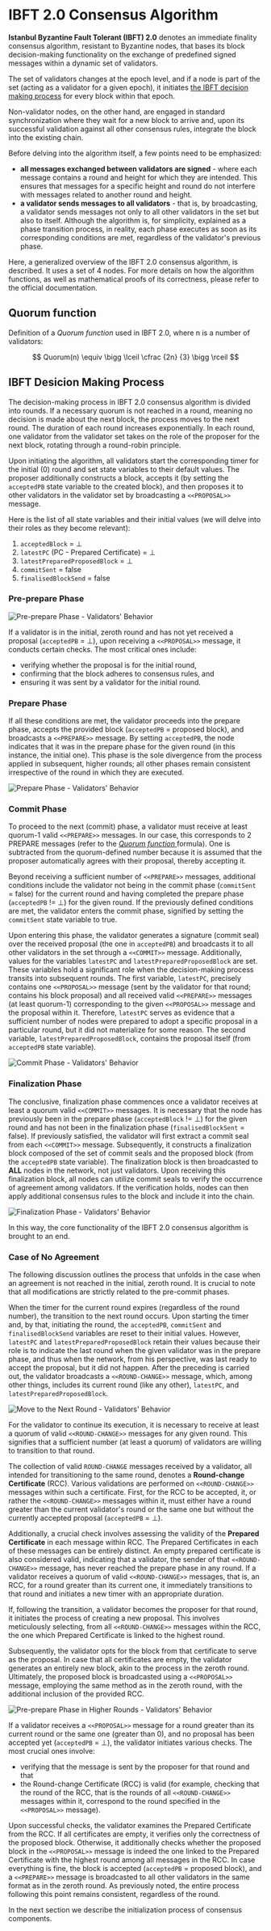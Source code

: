 # IBFT 2.0 Consensus Algorithm

**Istanbul Byzantine Fault Tolerant (IBFT) 2.0** denotes an immediate finality consensus algorithm, resistant to Byzantine nodes, that bases its block decision-making functionality on the exchange of predefined signed messages within a dynamic set of validators.&#x20;

The set of validators changes at the epoch level, and if a node is part of the set (acting as a validator for a given epoch), it initiates [the IBFT decision making process](./#ibft-desicion-making-process) for every block within that epoch.&#x20;

Non-validator nodes, on the other hand, are engaged in standard synchronization where they wait for a new block to arrive and, upon its successful validation against all other consensus rules, integrate the block into the existing chain.&#x20;

Before delving into the algorithm itself, a few points need to be emphasized:&#x20;

* **all messages exchanged between validators are signed** - where each message contains a round and height for which they are intended. This ensures that messages for a specific height and round do not interfere with messages related to another round and height.&#x20;
* **a validator sends messages to all validators**  - that is, by broadcasting, a validator sends messages not only to all other validators in the set but also to itself. Although the algorithm is, for simplicity, explained as a phase transition process, in reality, each phase executes as soon as its corresponding conditions are met, regardless of the validator's previous phase.&#x20;

Here, a generalized overview of the IBFT 2.0 consensus algorithm, is described. It uses a set of 4 nodes. For more details on how the algorithm functions, as well as mathematical proofs of its correctness, please refer to the official documentation.

## Quorum function

Definition of a _Quorum function_ used in IBFT 2.0, where n is a number of validators:

$$
Quorum(n) \equiv  \bigg \lceil \cfrac  {2n} {3} \bigg \rceil
$$

## IBFT Desicion Making Process

The decision-making process in IBFT 2.0 consensus algorithm is divided into rounds. If a necessary quorum is not reached in a round, meaning no decision is made about the next block, the process moves to the next round. The duration of each round increases exponentially. In each round, one validator from the validator set takes on the role of the proposer for the next block, rotating through a round-robin principle.&#x20;

Upon initiating the algorithm, all validators start the corresponding timer for the initial (0) round and set state variables to their default values. The proposer additionally constructs a block, accepts it (by setting the `acceptedPB` state variable to the created block), and then proposes it to other validators in the validator set by broadcasting a `<<PROPOSAL>>` message.&#x20;

Here is the list of all state variables and their initial values (we will delve into their roles as they become relevant):

1. `acceptedBlock` = ⊥
2. `latestPC` (PC - Prepared Certificate) = ⊥
3. `latestPreparedProposedBlock` = ⊥
4. `commitSent` = false
5. `finalisedBlockSend` = false

### Pre-prepare Phase

![Pre-prepare Phase - Validators' Behavior](<../../../../.gitbook/assets/5 (1).png>)

If a validator is in the initial, zeroth round and has not yet received a proposal (`acceptedPB` = ⊥), upon receiving a `<<PROPOSAL>>` message, it conducts certain checks. The most critical ones include:

* verifying whether the proposal is for the initial round,&#x20;
* confirming that the block adheres to consensus rules, and&#x20;
* ensuring it was sent by a validator for the initial round.&#x20;

### Prepare Phase

If all these conditions are met, the validator proceeds into the prepare phase, accepts the provided block (`acceptedPB` = proposed block), and broadcasts a `<<PREPARE>>` message. By setting `acceptedPB`, the node indicates that it was in the prepare phase for the given round (in this instance, the initial one). This phase is the sole divergence from the process applied in subsequent, higher rounds; all other phases remain consistent irrespective of the round in which they are executed.

![Prepare Phase - Validators' Behavior](<../../../../.gitbook/assets/6 (1).png>)

### Commit Phase

To proceed to the next (commit) phase, a validator must receive at least quorum-1 valid `<<PREPARE>>` messages. In our case, this corresponds to 2 PREPARE messages (refer to the [_Quorum function_ ](./#quorum-function)formula). One is subtracted from the quorum-defined number because it is assumed that the proposer automatically agrees with their proposal, thereby accepting it.&#x20;

Beyond receiving a sufficient number of `<<PREPARE>>` messages, additional conditions include the validator not being in the commit phase (`commitSent` = false) for the current round and having completed the prepare phase (`acceptedPB` != ⊥) for the given round. If the previously defined conditions are met, the validator enters the commit phase, signified by setting the `commitSent` state variable to true.&#x20;

Upon entering this phase, the validator generates a signature (commit seal) over the received proposal (the one in `acceptedPB`) and broadcasts it to all other validators in the set through a `<<COMMIT>>` message. Additionally, values for the variables `latestPC` and `latestPreparedProposedBlock` are set. These variables hold a significant role when the decision-making process transits into subsequent rounds. The first variable, `latestPC`, precisely contains one `<<PROPOSAL>>` message (sent by the validator for that round; contains his block proposal) and all received valid `<<PREPARE>>` messages (at least quorum-1) corresponding to the given `<<PROPOSAL>>` message and the proposal within it. Therefore, `latestPC` serves as evidence that a sufficient number of nodes were prepared to adopt a specific proposal in a particular round, but it did not materialize for some reason. The second variable, `latestPreparedProposedBlock`, contains the proposal itself (from `acceptedPB` state variable).

![Commit Phase - Validators' Behavior](<../../../../.gitbook/assets/7 (1).png>)

### Finalization Phase

The conclusive, finalization phase commences once a validator receives at least a quorum valid `<<COMMIT>>` messages. It is necessary that the node has previously been in the prepare phase (`acceptedBlock` != ⊥) for the given round and has not been in the finalization phase (`finalisedBlockSent` = false). If previously satisfied, the validator will first extract a commit seal from each `<<COMMIT>>` message. Subsequently, it constructs a finalization block composed of the set of commit seals and the proposed block (from the `acceptedPB` state variable). The finalization block is then broadcasted to **ALL** nodes in the network, not just validators. Upon receiving this finalization block, all nodes can utilize commit seals to verify the occurrence of agreement among validators. If the verification holds, nodes can then apply additional consensus rules to the block and include it into the chain.

![Finalization Phase - Validators' Behavior](<../../../../.gitbook/assets/8 (1).png>)

In this way, the core functionality of the IBFT 2.0 consensus algorithm is brought to an end.&#x20;

### Case of No Agreement&#x20;

The following discussion outlines the process that unfolds in the case when an agreement is not reached in the initial, zeroth round. It is crucial to note that all modifications are strictly related to the pre-commit phases.

When the timer for the current round expires (regardless of the round number), the transition to the next round occurs. Upon starting the timer and, by that, initiating the round, the `acceptedPB`, `commitSent` and `finalisedBlockSend` variables are reset to their initial values. However, `latestPC` and `latestPreparedProposedBlock` retain their values because their role is to indicate the last round when the given validator was in the prepare phase, and thus when the network, from his perspective, was last ready to accept the proposal, but it did not happen. After the preceding is carried out, the validator broadcasts a `<<ROUND-CHANGE>>` message, which, among other things, includes its current round (like any other), `latestPC`, and `latestPreparedProposedBlock`.

![ Move to the Next Round - Validators' Behavior](<../../../../.gitbook/assets/9 (1).png>)

For the validator to continue its execution, it is necessary to receive at least a quorum of valid `<<ROUND-CHANGE>>` messages for any given round. This signifies that a sufficient number (at least a quorum) of validators are willing to transition to that round.&#x20;

The collection of valid `ROUND-CHANGE` messages received by a validator, all intended for transitioning to the same round, denotes a **Round-change Certificate** (RCC). Various validations are performed on `<<ROUND-CHANGE>>` messages within such a certificate. First, for the RCC to be accepted, it, or rather the `<<ROUND-CHANGE>>` messages within it, must either have a round greater than the current validator's round or the same one but without the currently accepted proposal (`acceptedPB` = ⊥).&#x20;

Additionally, a crucial check involves assessing the validity of the **Prepared Certificate** in each message within RCC. The Prepared Certificates in each of these messages can be entirely distinct. An empty prepared certificate is also considered valid, indicating that a validator, the sender of that `<<ROUND-CHANGE>>` message, has never reached the prepare phase in any round. If a validator receives a quorum of valid `<<ROUND-CHANGE>>` messages, that is, an RCC, for a round greater than its current one, it immediately transitions to that round and initiates a new timer with an appropriate duration.&#x20;

If, following the transition, a validator becomes the proposer for that round, it initiates the process of creating a new proposal. This involves meticulously selecting, from all `<<ROUND-CHANGE>>` messages within the RCC, the one which Prepared Certificate is linked to the highest round.&#x20;

Subsequently, the validator opts for the block from that certificate to serve as the proposal. In case that all certificates are empty, the validator generates an entirely new block, akin to the process in the zeroth round. Ultimately, the proposed block is broadcasted using a `<<PROPOSAL>>` message, employing the same method as in the zeroth round, with the additional inclusion of the provided RCC.

![Pre-prepare Phase in Higher Rounds - Validators' Behavior](<../../../../.gitbook/assets/10 (1).png>)

If a validator receives a `<<PROPOSAL>>` message for a round greater than its current round or the same one (greater than 0), and no proposal has been accepted yet (`acceptedPB` = ⊥), the validator initiates various checks. The most crucial ones involve:

* &#x20;verifying that the message is sent by the proposer for that round and that&#x20;
* the Round-change Certificate (RCC) is valid (for example, checking that the round of the RCC, that is the rounds of all `<<ROUND-CHANGE>>` messages within it, correspond to the round specified in the `<<PROPOSAL>>` message).&#x20;

Upon successful checks, the validator examines the Prepared Certificate from the RCC. If all certificates are empty, it verifies only the correctness of the proposed block. Otherwise, it additionally checks whether the proposed block in the `<<PROPOSAL>>` message is indeed the one linked to the Prepared Certificate with the highest round among all messages in the RCC. In case everything is fine, the block is accepted (`acceptedPB` = proposed block), and a `<<PREPARE>>` message is broadcasted to all other validators in the same format as in the zeroth round. As previously noted, the entire process following this point remains consistent, regardless of the round.

In the next section we describe the initialization process of consensus components.
